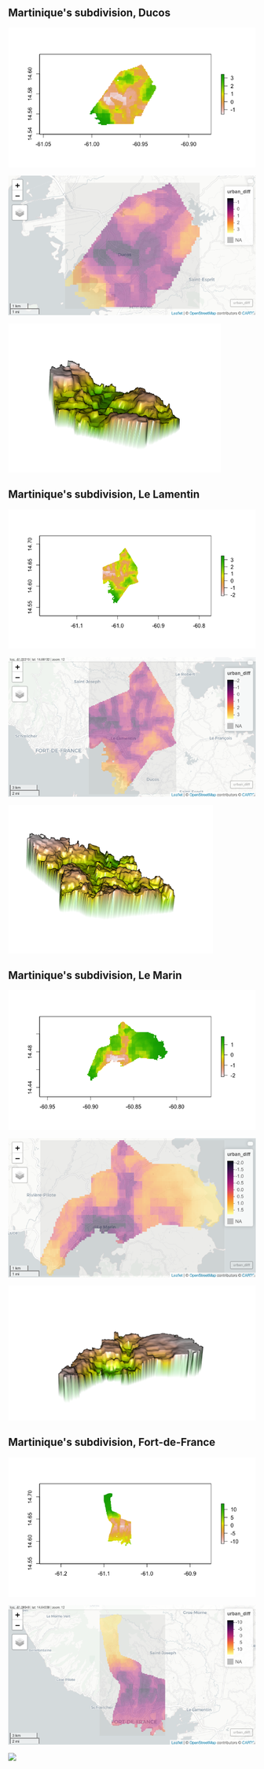 

## Martinique's subdivision, Ducos

![](ducoserrorplot.png)

![](mapviewducos.png)

![](3dplotducos.png)



## Martinique's subdivision, Le Lamentin

![](lelamentinerrorplot.png)

![](mapviewlelamentin.png)

![](3dplotlelamentin.png)


## Martinique's subdivision, Le Marin

![](lemarinerrorplot.png)

![](mapviewlemarin.png)

![](3dplotlemarin.png)



## Martinique's subdivision, Fort-de-France

![](fortdefranceerrorplot.png)

![](mapviewfortdefrance.png)

![](3dplotfordefrance.png)
